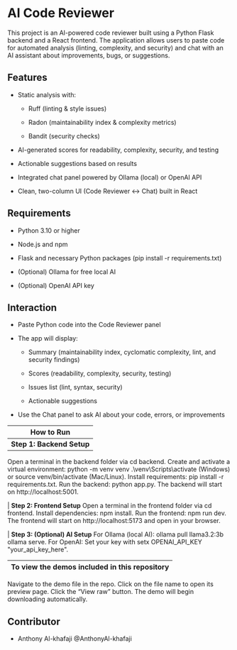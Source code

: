# AI Code Reviewer

This project is an AI-powered code reviewer built using a Python Flask backend and a React frontend. The application allows users to paste code for automated analysis (linting, complexity, and security) and chat with an AI assistant about improvements, bugs, or suggestions.

## Features

- Static analysis with:

  - Ruff (linting & style issues)

  - Radon (maintainability index & complexity metrics)

  - Bandit (security checks)

- AI-generated scores for readability, complexity, security, and testing

- Actionable suggestions based on results

- Integrated chat panel powered by Ollama (local) or OpenAI API

- Clean, two-column UI (Code Reviewer ↔ Chat) built in React

## Requirements

- Python 3.10 or higher

- Node.js and npm

- Flask and necessary Python packages (pip install -r requirements.txt)

- (Optional) Ollama for free local AI

- (Optional) OpenAI API key

## Interaction

- Paste Python code into the Code Reviewer panel

- The app will display:

  - Summary (maintainability index, cyclomatic complexity, lint, and security findings)

  - Scores (readability, complexity, security, testing)

  - Issues list (lint, syntax, security)

  - Actionable suggestions

- Use the Chat panel to ask AI about your code, errors, or improvements

| How to Run |
| ---------- |
| **__Step 1: Backend Setup__**
Open a terminal in the backend folder via cd backend.
Create and activate a virtual environment:
python -m venv venv
.\venv\Scripts\activate (Windows) or source venv/bin/activate (Mac/Linux).
Install requirements: pip install -r requirements.txt.
Run the backend: python app.py.
The backend will start on http://localhost:5001.

| **__Step 2: Frontend Setup__**
Open a terminal in the frontend folder via cd frontend.
Install dependencies: npm install.
Run the frontend: npm run dev.
The frontend will start on http://localhost:5173 and open in your browser.

| **__Step 3: (Optional) AI Setup__**
For Ollama (local AI):
ollama pull llama3.2:3b
ollama serve.
For OpenAI:
Set your key with setx OPENAI_API_KEY "your_api_key_here".

| To view the demos included in this repository |
| ---------- |
Navigate to the demo file in the repo.
Click on the file name to open its preview page.
Click the “View raw” button.
The demo will begin downloading automatically.

## Contributor
- Anthony Al-khafaji @AnthonyAl-khafaji
